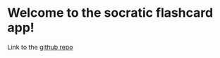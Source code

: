 # Welcome to the socratic flashcard app!

Link to the [github repo](https://github.com/CharlieKC/socratic_flashcards)
